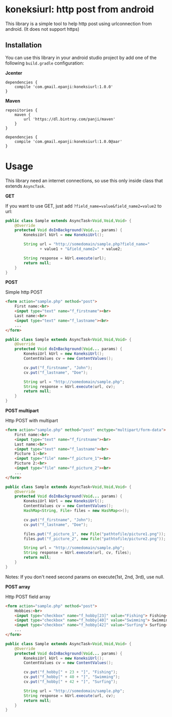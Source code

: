 koneksiurl: http post from android
==================================

This library is a simple tool to help http post using urlconnection
from android. (It does not support https)

Installation
------------

You can use this library in your android studio project by add one of
the following `build.gradle` configuration:

**Jcenter**

```jcenter   
dependencies {
    compile 'com.gmail.epanji:koneksiurl:1.0.0'
}
```

**Maven**

```maven
repositories {
    maven {
        url 'https://dl.bintray.com/panji/maven'
    }
}

dependencies {
    compile 'com.gmail.epanji:koneksiurl:1.0.0@aar'
}
```

Usage
=====

This library need an internet connections, so use this only inside
class that extends `AsyncTask`.

**GET**
 
If you want to use GET, just
add `?field_name=value&field_name2=value2` to url:

```java
public class Sample extends AsyncTask<Void,Void,Void> {
    @Override
    protected Void doInBackground(Void... params) {
        KoneksiUrl kUrl = new KoneksiUrl();

        String url = "http://somedomain/sample.php?field_name=" 
               + value1 + "&field_name2=" + value2;

        String response = kUrl.execute(url);
        return null;
    }
}
```

**POST**

Simple http POST

```html
<form action="sample.php" method="post">
    First name:<br>
    <input type="text" name="f_firstname"><br>
    Last name:<br>
    <input type="text" name="f_lastname"><br>
    ...
</form>
```

```java
public class Sample extends AsyncTask<Void,Void,Void> {
    @Override
    protected Void doInBackground(Void... params) {
        KoneksiUrl kUrl = new KoneksiUrl();
        ContentValues cv = new ContentValues();

        cv.put("f_firstname", "John");
        cv.put("f_lastname", "Doe");

        String url = "http://somedomain/sample.php";
        String response = kUrl.execute(url, cv);
        return null;
    }
}
```

**POST multipart**

Http POST with multipart

```html
<form action="sample.php" method="post" enctype="multipart/form-data">
    First name:<br>
    <input type="text" name="f_firstname"><br>
    Last name:<br>
    <input type="text" name="f_lastname"><br>
    Picture 1:<br>
    <input type="file" name="f_picture_1"><br>
    Picture 2:<br>
    <input type="file" name="f_picture_2"><br>
    ...
</form>
```

```java
public class Sample extends AsyncTask<Void,Void,Void> {
    @Override
    protected Void doInBackground(Void... params) {
        KoneksiUrl kUrl = new KoneksiUrl();
        ContentValues cv = new ContentValues();
        HashMap<String, File> files = new HashMap<>();

        cv.put("f_firstname", "John");
        cv.put("f_lastname", "Doe");

        files.put("f_picture_1", new File("pathtofile/picture1.png"));
        files.put("f_picture_2", new File("pathtofile/picture2.png"));

        String url = "http://somedomain/sample.php";
        String response = kUrl.execute(url, cv, files);
        return null;
    }
}
```

Notes:
If you don't need second params on execute(1st, 2nd, 3rd), use null.

**POST array**

Http POST field array

```html
<form action="sample.php" method="post">
    Hobbies:<br>
    <input type="checkbox" name="f_hobby[23]" value="Fishing"> Fishing<br>
    <input type="checkbox" name="f_hobby[40]" value="Swimming"> Swimming<br>
    <input type="checkbox" name="f_hobby[42]" value="Surfing"> Surfing<br>
    ...
</form>
```

```java
public class Sample extends AsyncTask<Void,Void,Void> {
    @Override
    protected Void doInBackground(Void... params) {
        KoneksiUrl kUrl = new KoneksiUrl();
        ContentValues cv = new ContentValues();

        cv.put("f_hobby[" + 23 + "]", "Fishing");
        cv.put("f_hobby[" + 40 + "]", "Swimming");
        cv.put("f_hobby[" + 42 + "]", "Surfing");

        String url = "http://somedomain/sample.php";
        String response = kUrl.execute(url, cv);
        return null;
    }
}
```
